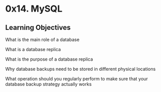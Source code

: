 # 0x14. MySQL

## Learning Objectives

What is the main role of a database

What is a database replica

What is the purpose of a database replica

Why database backups need to be stored in different physical locations

What operation should you regularly perform to make sure that your database backup strategy actually works
